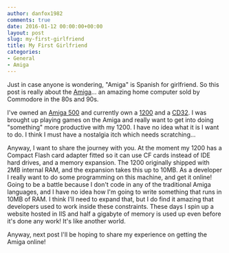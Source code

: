 ```yaml
---
author: danfox1982
comments: true
date: 2016-01-12 00:00:00+00:00
layout: post
slug: my-first-girlfriend
title: My First Girlfriend
categories:
- General
- Amiga
---
```


Just in case anyone is wondering, "Amiga" is Spanish for girlfriend.  So this post is really about the [Amiga](https://en.wikipedia.org/wiki/Amiga)... an amazing home computer sold by Commodore in the 80s and 90s.

I've owned an [Amiga 500](http://www.amigahistory.plus.com/a500.html) and currently own a [1200](http://www.amigahistory.plus.com/a1200.html) and a [CD32](http://www.amigahistory.plus.com/cd32.html).  I was brought up playing games on the Amiga and really want to get into doing "something" more productive with my 1200.  I have no idea what it is I want to do.  I think I must have a nostalgia itch which needs scratching...

Anyway, I want to share the journey with you.  At the moment my 1200 has a Compact Flash card adapter fitted so it can use CF cards instead of IDE hard drives, and a memory expansion.  The 1200 originally shipped with 2MB internal RAM, and the expansion takes this up to 10MB.  As a developer I really want to do some programming on this machine, and get it online!  Going to be a battle because I don't code in any of the traditional Amiga languages, and I have no idea how I'm going to write something that runs in 10MB of RAM.  I think I'll need to expand that, but I do find it amazing that developers used to work inside these constraints.  These days I spin up a website hosted in IIS and half a gigabyte of memory is used up even before it's done any work!  It's like another world.

Anyway, next post I'll be hoping to share my experience on getting the Amiga online!
